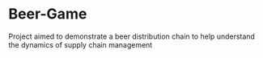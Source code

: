 # Beer-Game

Project aimed to demonstrate a beer distribution chain to help understand the dynamics of supply chain management
